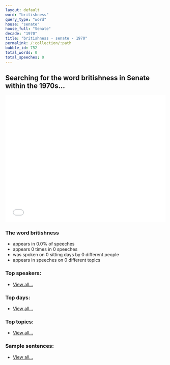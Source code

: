 ```yaml
---
layout: default
word: "britishness"
query_type: "word"
house: "senate"
house_full: "Senate"
decade: "1970"
title: "britishness - senate - 1970"
permalink: /:collection/:path
bubble_id: 752
total_words: 0
total_speeches: 0
---
```



## Searching for the word **britishness** in Senate within the 1970s...

<iframe width="100%" height="400" frameborder="0" scrolling="no" src="//plot.ly/~wragge/752.embed"></iframe>

### The word **britishness**

* appears in 0.0% of speeches
* appears 0 times in 0 speeches
* was spoken on 0 sitting days by 0 different people
* appears in speeches on 0 different topics

### Top speakers:

* [View all...](speakers/)


### Top days:

* [View all...](days/)


### Top topics:

* [View all...](topics/)


### Sample sentences:

* [View all...](contexts/)
